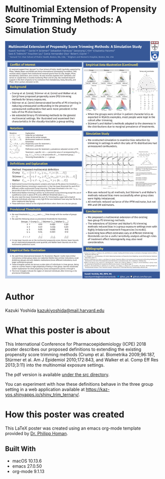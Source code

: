 
# Multinomial Extension of Propensity Score Trimming Methods: A Simulation Study


<p align="center">

<img width=800 src="src/org-mode-poster_poster.png" /></p>


# Author

Kazuki Yoshida <kazukiyoshida@mail.harvard.edu>


# What this poster is about

This International Conference for Pharmacoepidemiology (ICPE) 2018 poster describes our proposed definitions to extending the existing propensity score trimming methods (Crump et al. Biometrika 2009;96:187, Stürmer et al. Am J Epidemiol 2010;172:843, and Walker et al. Comp Eff Res 2013;3:11) into the multinomial exposure settings.  

The pdf version is available [under the  src directory](https://github.com/kaz-yos/icpe-2018-org-mode-poster/blob/master/src/org-mode-poster_poster.pdf).

You can experiment with how these definitions behave in the three group setting in a web application available at <https://kaz-yos.shinyapps.io/shiny_trim_ternary/>.


# How this poster was created

This LaTeX poster was created using an emacs org-mode template provided by [Dr. Philipp Homan](https://github.com/philipphoman/org-mode-poster).


## Built With

-   macOS 10.13.6
-   emacs 27.0.50
-   org-mode 9.1.13

